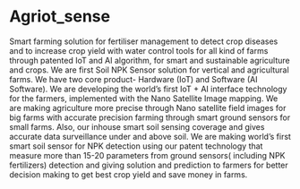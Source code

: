 # Agriot_sense
 Smart farming solution for fertiliser management to detect crop diseases and to increase crop yield with water control tools for all kind of farms through patented IoT and AI algorithm, for smart and sustainable agriculture and crops. We are first Soil NPK Sensor solution for vertical and agricultural farms. We have two core product- Hardware (IoT) and Software (AI Software). We are developing the world’s first IoT + AI interface technology for the farmers, implemented with the Nano Satellite Image mapping. We are making agriculture more precise through Nano satellite field images for big farms with accurate precision farming through smart ground sensors for small farms. Also, our inhouse smart soil sensing coverage and gives accurate data surveillance under and above soil. We are making world’s first smart soil sensor for NPK detection using our patent technology that measure more than 15-20 parameters from ground sensors( including NPK fertilizers) detection and giving solution and prediction to farmers for better decision making to get best crop yield and save money in farms.
